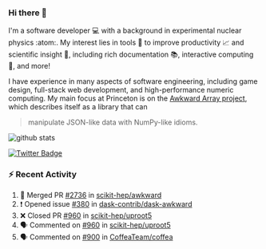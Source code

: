 ### Hi there 👋 

I'm a software developer 💻 with a background in experimental nuclear physics :atom:. My interest lies in tools :wrench: to improve productivity :chart_with_upwards_trend: and scientific insight :telescope:, including rich documentation 📚, interactive computing 🧮, and more! 

I have experience in many aspects of software engineering, including game design, full-stack web development, and high-performance numeric computing. My main focus at Princeton is on the [Awkward Array project](awkward-array.org/), which describes itself as a library that can 
> manipulate JSON-like data with NumPy-like idioms.

![github stats](https://github-readme-stats.vercel.app/api?username=agoose77&show_icons=true&hide_rank=true&hide_title=true&bg_color=30,e76445,904e95&text_color=efe3ec&icon_color=efe3ec)
<!--
**agoose77/agoose77** is a ✨ _special_ ✨ repository because its `README.md` (this file) appears on your GitHub profile.

Here are some ideas to get you started:

- 🔭 I’m currently working on ...
- 🌱 I’m currently learning ...
- 👯 I’m looking to collaborate on ...
- 🤔 I’m looking for help with ...
- 💬 Ask me about ...
- 📫 How to reach me: ...
- 😄 Pronouns: ...
- ⚡ Fun fact: ...
-->

[![Twitter Badge](https://img.shields.io/twitter/follow/agoose77?style=flat-square&logo=Twitter&logoColor=white&color=cornflowerblue)](https://twitter.com/agoose77)

### :zap: Recent Activity

<!--START_SECTION:activity-->
1. 🎉 Merged PR [#2736](https://github.com/scikit-hep/awkward/pull/2736) in [scikit-hep/awkward](https://github.com/scikit-hep/awkward)
2. ❗ Opened issue [#380](https://github.com/dask-contrib/dask-awkward/issues/380) in [dask-contrib/dask-awkward](https://github.com/dask-contrib/dask-awkward)
3. ❌ Closed PR [#960](https://github.com/scikit-hep/uproot5/pull/960) in [scikit-hep/uproot5](https://github.com/scikit-hep/uproot5)
4. 🗣 Commented on [#960](https://github.com/scikit-hep/uproot5/pull/960#issuecomment-1746626678) in [scikit-hep/uproot5](https://github.com/scikit-hep/uproot5)
5. 🗣 Commented on [#900](https://github.com/CoffeaTeam/coffea/pull/900#issuecomment-1746624361) in [CoffeaTeam/coffea](https://github.com/CoffeaTeam/coffea)
<!--END_SECTION:activity-->
